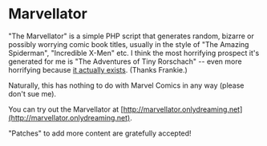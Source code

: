 Marvellator
===========

"The Marvellator" is a simple PHP script that generates random, bizarre or possibly worrying comic book titles, usually in the style of "The Amazing Spiderman", "Incredible X-Men" etc.  I think the most horrifying prospect it's generated for me is "The Adventures of Tiny Rorschach" -- even more horrifying because [it actually exists](http://gunshowcomic.com/133).  (Thanks Frankie.)

Naturally, this has nothing to do with Marvel Comics in any way (please don't sue me).

You can try out the Marvellator at [http://marvellator.onlydreaming.net](http://marvellator.onlydreaming.net).

"Patches" to add more content are gratefully accepted!
